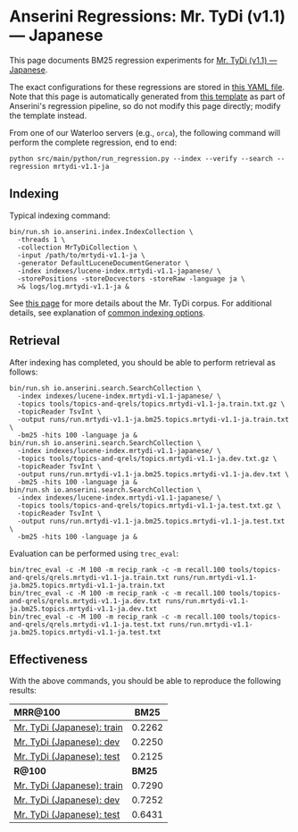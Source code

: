 # Anserini Regressions: Mr. TyDi (v1.1) &mdash; Japanese

This page documents BM25 regression experiments for [Mr. TyDi (v1.1) &mdash; Japanese](https://github.com/castorini/mr.tydi).

The exact configurations for these regressions are stored in [this YAML file](../../src/main/resources/regression/mrtydi-v1.1-ja.yaml).
Note that this page is automatically generated from [this template](../../src/main/resources/docgen/templates/mrtydi-v1.1-ja.template) as part of Anserini's regression pipeline, so do not modify this page directly; modify the template instead.

From one of our Waterloo servers (e.g., `orca`), the following command will perform the complete regression, end to end:

```
python src/main/python/run_regression.py --index --verify --search --regression mrtydi-v1.1-ja
```

## Indexing

Typical indexing command:

```
bin/run.sh io.anserini.index.IndexCollection \
  -threads 1 \
  -collection MrTyDiCollection \
  -input /path/to/mrtydi-v1.1-ja \
  -generator DefaultLuceneDocumentGenerator \
  -index indexes/lucene-index.mrtydi-v1.1-japanese/ \
  -storePositions -storeDocvectors -storeRaw -language ja \
  >& logs/log.mrtydi-v1.1-ja &
```

See [this page](https://github.com/castorini/mr.tydi) for more details about the Mr. TyDi corpus.
For additional details, see explanation of [common indexing options](../../docs/common-indexing-options.md).

## Retrieval

After indexing has completed, you should be able to perform retrieval as follows:

```
bin/run.sh io.anserini.search.SearchCollection \
  -index indexes/lucene-index.mrtydi-v1.1-japanese/ \
  -topics tools/topics-and-qrels/topics.mrtydi-v1.1-ja.train.txt.gz \
  -topicReader TsvInt \
  -output runs/run.mrtydi-v1.1-ja.bm25.topics.mrtydi-v1.1-ja.train.txt \
  -bm25 -hits 100 -language ja &
bin/run.sh io.anserini.search.SearchCollection \
  -index indexes/lucene-index.mrtydi-v1.1-japanese/ \
  -topics tools/topics-and-qrels/topics.mrtydi-v1.1-ja.dev.txt.gz \
  -topicReader TsvInt \
  -output runs/run.mrtydi-v1.1-ja.bm25.topics.mrtydi-v1.1-ja.dev.txt \
  -bm25 -hits 100 -language ja &
bin/run.sh io.anserini.search.SearchCollection \
  -index indexes/lucene-index.mrtydi-v1.1-japanese/ \
  -topics tools/topics-and-qrels/topics.mrtydi-v1.1-ja.test.txt.gz \
  -topicReader TsvInt \
  -output runs/run.mrtydi-v1.1-ja.bm25.topics.mrtydi-v1.1-ja.test.txt \
  -bm25 -hits 100 -language ja &
```

Evaluation can be performed using `trec_eval`:

```
bin/trec_eval -c -M 100 -m recip_rank -c -m recall.100 tools/topics-and-qrels/qrels.mrtydi-v1.1-ja.train.txt runs/run.mrtydi-v1.1-ja.bm25.topics.mrtydi-v1.1-ja.train.txt
bin/trec_eval -c -M 100 -m recip_rank -c -m recall.100 tools/topics-and-qrels/qrels.mrtydi-v1.1-ja.dev.txt runs/run.mrtydi-v1.1-ja.bm25.topics.mrtydi-v1.1-ja.dev.txt
bin/trec_eval -c -M 100 -m recip_rank -c -m recall.100 tools/topics-and-qrels/qrels.mrtydi-v1.1-ja.test.txt runs/run.mrtydi-v1.1-ja.bm25.topics.mrtydi-v1.1-ja.test.txt
```

## Effectiveness

With the above commands, you should be able to reproduce the following results:

| **MRR@100**                                                                                                  | **BM25**  |
|:-------------------------------------------------------------------------------------------------------------|-----------|
| [Mr. TyDi (Japanese): train](https://github.com/castorini/mr.tydi)                                           | 0.2262    |
| [Mr. TyDi (Japanese): dev](https://github.com/castorini/mr.tydi)                                             | 0.2250    |
| [Mr. TyDi (Japanese): test](https://github.com/castorini/mr.tydi)                                            | 0.2125    |
| **R@100**                                                                                                    | **BM25**  |
| [Mr. TyDi (Japanese): train](https://github.com/castorini/mr.tydi)                                           | 0.7290    |
| [Mr. TyDi (Japanese): dev](https://github.com/castorini/mr.tydi)                                             | 0.7252    |
| [Mr. TyDi (Japanese): test](https://github.com/castorini/mr.tydi)                                            | 0.6431    |
